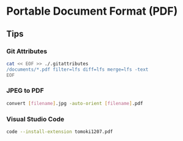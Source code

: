# Portable Document Format (PDF)

<!--
https://github.com/jonaslejon/malicious-pdf
-->

## Tips

### Git Attributes

```sh
cat << EOF >> ./.gitattributes
/documents/*.pdf filter=lfs diff=lfs merge=lfs -text
EOF
```

### JPEG to PDF

```sh
convert [filename].jpg -auto-orient [filename].pdf
```

### Visual Studio Code

```sh
code --install-extension tomoki1207.pdf
```
